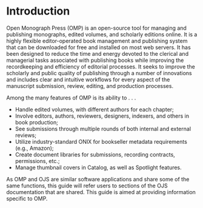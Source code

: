 # Introduction

Open Monograph Press (OMP) is an open-source tool for managing and publishing monographs, edited volumes, and scholarly editions online. It is a highly flexible editor-operated book management and publishing system that can be downloaded for free and installed on most web servers. It has been designed to reduce the time and energy devoted to the clerical and managerial tasks associated with publishing books while improving the recordkeeping and efficiency of editorial processes. It seeks to improve the scholarly and public quality of publishing through a number of innovations and includes clear and intuitive workflows for every aspect of the manuscript submission, review, editing, and production processes.

Among the many features of OMP is its ability to . . .
* Handle edited volumes, with different authors for each chapter;
* Involve editors, authors, reviewers, designers, indexers, and others in book production;
* See submissions through multiple rounds of both internal and external reviews;
* Utilize industry-standard ONIX for bookseller metadata requirements (e.g., Amazon);
* Create document libraries for submissions, recording contracts, permissions, etc.;
* Manage thumbnail covers in Catalog, as well as Spotlight features.

As OMP and OJS are similar software applications and share some of the same functions, this guide will refer users to sections of the OJS documentation that are shared. This guide is aimed at providing information specific to OMP. 
